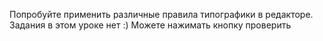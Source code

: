 Попробуйте применить различные правила типографики в редакторе. Задания в этом уроке нет :) Можете нажимать кнопку проверить
